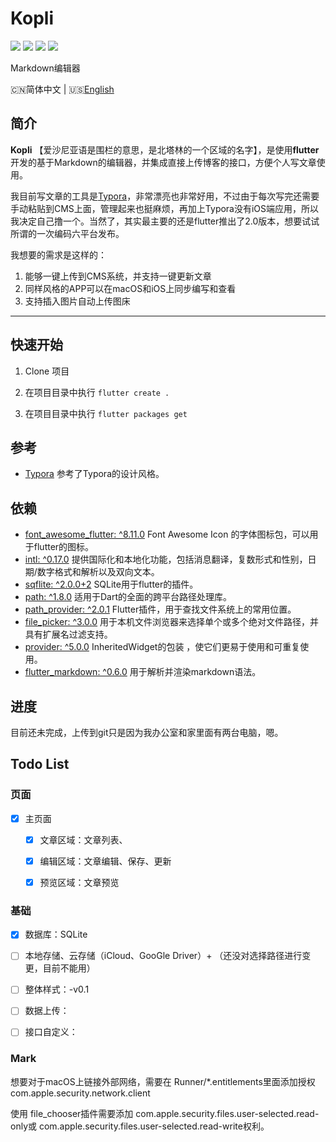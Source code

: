 # Kopli
![](https://img.shields.io/badge/Toolkit-Flutter-blue.svg)  ![](https://img.shields.io/badge/Language-Dart-orange.svg)  ![](https://img.shields.io/apm/l/vim-mode)  ![](https://img.shields.io/badge/Process-Developing-blueviolet.svg)

 Markdown编辑器

 🇨🇳简体中文 | 🇺🇸[English](https://github.com/wellmoonloft/vara)

## 简介

**Kopli** 【爱沙尼亚语是围栏的意思，是北塔林的一个区域的名字】，是使用**flutter**开发的基于Markdown的编辑器，并集成直接上传博客的接口，方便个人写文章使用。

我目前写文章的工具是[Typora](https://typora.io/)，非常漂亮也非常好用，不过由于每次写完还需要手动粘贴到CMS上面，管理起来也挺麻烦，再加上Typora没有iOS端应用，所以我决定自己撸一个。当然了，其实最主要的还是flutter推出了2.0版本，想要试试所谓的一次编码六平台发布。

我想要的需求是这样的：
1. 能够一键上传到CMS系统，并支持一键更新文章
2. 同样风格的APP可以在macOS和iOS上同步编写和查看
3. 支持插入图片自动上传图床


------------------------------

## 快速开始

1. Clone 项目

2. 在项目目录中执行 `flutter create . `

3. 在项目目录中执行 `flutter packages get`


## 参考
- [Typora](https://typora.io/) 参考了Typora的设计风格。

## 依赖

- [font_awesome_flutter: ^8.11.0](https://pub.dev/packages/font_awesome_flutter) Font Awesome Icon 的字体图标包，可以用于flutter的图标。
- [intl: ^0.17.0](https://pub.dev/packages/intl) 提供国际化和本地化功能，包括消息翻译，复数形式和性别，日期/数字格式和解析以及双向文本。
- [sqflite: ^2.0.0+2](https://pub.dev/packages/sqflite) SQLite用于flutter的插件。
- [path: ^1.8.0](https://pub.dev/packages/path) 适用于Dart的全面的跨平台路径处理库。
- [path_provider: ^2.0.1](https://pub.dev/packages/path_provider) Flutter插件，用于查找文件系统上的常用位置。
- [file_picker: ^3.0.0](https://pub.dev/packages/file_picker) 用于本机文件浏览器来选择单个或多个绝对文件路径，并具有扩展名过滤支持。
- [provider: ^5.0.0](https://pub.dev/packages/provider) InheritedWidget的包装 ，使它们更易于使用和可重复使用。
- [flutter_markdown: ^0.6.0](https://pub.dev/packages/flutter_markdown) 用于解析并渲染markdown语法。

## 进度

目前还未完成，上传到git只是因为我办公室和家里面有两台电脑，嗯。



## Todo List 

### 页面  
 
- [x] 主页面  
  - [x] 文章区域：文章列表、
  - [x] 编辑区域：文章编辑、保存、更新
  - [x] 预览区域：文章预览  
  

### 基础  
- [x] 数据库：SQLite
- [ ] 本地存储、云存储（iCloud、GooGle Driver）+ （还没对选择路径进行变更，目前不能用）
- [ ] 整体样式：-v0.1
- [ ] 数据上传：
- [ ] 接口自定义：


### Mark

想要对于macOS上链接外部网络，需要在
Runner/*.entitlements里面添加授权
	<key>com.apple.security.network.client</key>
	<true/>

使用 file_chooser插件需要添加 com.apple.security.files.user-selected.read-only或 com.apple.security.files.user-selected.read-write权利。